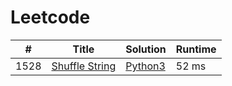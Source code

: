 # Leetcode

| # | Title | Solution | Runtime |
|---| ----- | -------- | ------- |
|1528|[ Shuffle String](https://leetcode.com/problems/shuffle-string/)|[Python3](./solutions/1528.%20Shuffle%20String.py)|52 ms|
